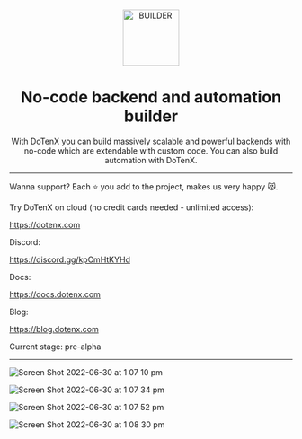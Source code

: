 <br />
<p align="center">
<img alt="BUILDER" src="https://app.dotenx.com/static/media/logo.678522740bc0af21222e.png" width="100" />
</p>
<h1 align="center">
  No-code backend and automation builder
</h1>
<p align="center">
  With DoTenX you can build massively scalable and powerful backends with no-code which are extendable with custom code. You can also build automation with DoTenX.
</p>

---

Wanna support? Each ⭐ you add to the project, makes us very happy 😻.

Try DoTenX on cloud (no credit cards needed - unlimited access):

https://dotenx.com


Discord:

https://discord.gg/kpCmHtKYHd

Docs:

https://docs.dotenx.com


Blog:

https://blog.dotenx.com


Current stage: pre-alpha

---

![Screen Shot 2022-06-30 at 1 07 10 pm](https://user-images.githubusercontent.com/15846333/176584298-edcfed4c-f5f8-47a2-a794-6291cb7b42f6.png)

![Screen Shot 2022-06-30 at 1 07 34 pm](https://user-images.githubusercontent.com/15846333/176584349-0f66b179-926a-4c71-ab88-433332934ad1.png)

![Screen Shot 2022-06-30 at 1 07 52 pm](https://user-images.githubusercontent.com/15846333/176584373-a324bf68-2d04-4a11-9fb0-d3bbfcc682c9.png)

![Screen Shot 2022-06-30 at 1 08 30 pm](https://user-images.githubusercontent.com/15846333/176584453-ee17c3c6-329d-44f6-96f9-a5142717325c.png)





